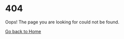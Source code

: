 <div class="w-screen flex items-center justify-center bg-black/50">
  <div class="rounded-lg bg-white p-8 text-center">
    <h1 class="mb-4 text-xl font-bold">404</h1>
    <p>
      Oops! The page you are looking for could not be found.
    </p>
    <a
      href="/"
      class="mt-4 inline-block rounded bg-blue-500 px-4 py-2 font-semibold"
    >
      Go back to Home
    </a>
  </div>
</div>
